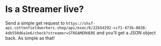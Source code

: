 # Is a Streamer live?
Send a simple get request to `https://shsf-api.cottonfieldworkers.shop/api/exec/6/22b5d292-ccf1-473b-8838-4db550d6a1e6/check?streamer=STREAMERHERE` and you'll get a JSON object back. As simple as that!
